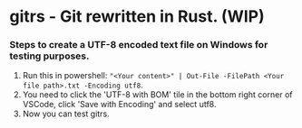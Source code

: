 # gitrs - Git rewritten in Rust. (WIP)
### Steps to create a UTF-8 encoded text file on Windows for testing purposes.
1. Run this in powershell: `"<Your content>" | Out-File -FilePath <Your file path>.txt -Encoding utf8`.
2. You need to click the 'UTF-8 with BOM' tile in the bottom right corner of VSCode, click 'Save with Encoding' and select utf8.
3. Now you can test gitrs.
